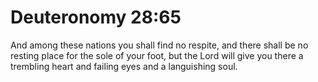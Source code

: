 # Deuteronomy 28:65

And among these nations you shall find no respite, and there shall be no resting place for the sole of your foot, but the Lord will give you there a trembling heart and failing eyes and a languishing soul.
